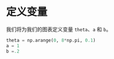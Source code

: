 # 定义变量

我们将为我们的图表定义变量 `theta`、`a` 和 `b`。

```python
theta = np.arange(0, 8*np.pi, 0.1)
a = 1
b =.2
```
